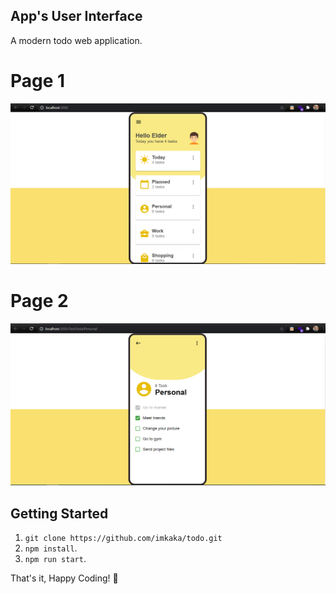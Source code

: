 ## App's User Interface

A modern todo web application. 

# Page 1

![App's UI](./src/assets/page-1.png)

# Page 2

![App's UI](./src/assets/page-2.png)


## Getting Started

1. `git clone https://github.com/imkaka/todo.git` 
2. `npm install`.
3. `npm run start`.

That's it, Happy Coding! :tada:
